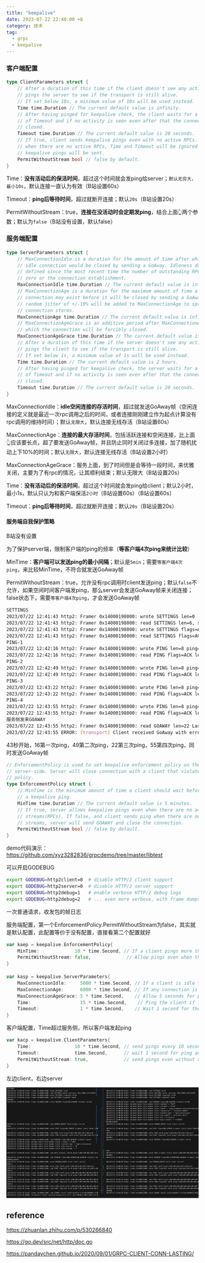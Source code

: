 ```yaml
---
title: "keepalive"
date: 2023-07-22 22:40:00 +8
category: 技术
tag:
  - grpc
  - keepalive
---
```


### 客户端配置

```go
type ClientParameters struct {
	// After a duration of this time if the client doesn't see any activity it
	// pings the server to see if the transport is still alive.
	// If set below 10s, a minimum value of 10s will be used instead.
	Time time.Duration // The current default value is infinity.
	// After having pinged for keepalive check, the client waits for a duration
	// of Timeout and if no activity is seen even after that the connection is
	// closed.
	Timeout time.Duration // The current default value is 20 seconds.
	// If true, client sends keepalive pings even with no active RPCs. If false,
	// when there are no active RPCs, Time and Timeout will be ignored and no
	// keepalive pings will be sent.
	PermitWithoutStream bool // false by default.
}
```

Time：**没有活动后的保活时间**，超过这个时间就会发ping给server；`默认无穷大，最小10s`，默认连接一直认为有效（B站设置60s）

Timeout：**ping后等待时间**，超过就断开连接；默认`20s`（B站设置20s）

PermitWithoutStream：true，**连接在没活动时会定期发ping**，结合上面👆两个参数；默认为`false`（B站没有设置，默认false）

### 服务端配置

```go
type ServerParameters struct {
	// MaxConnectionIdle is a duration for the amount of time after which an
	// idle connection would be closed by sending a GoAway. Idleness duration is
	// defined since the most recent time the number of outstanding RPCs became
	// zero or the connection establishment.
	MaxConnectionIdle time.Duration // The current default value is infinity.
	// MaxConnectionAge is a duration for the maximum amount of time a
	// connection may exist before it will be closed by sending a GoAway. A
	// random jitter of +/-10% will be added to MaxConnectionAge to spread out
	// connection storms.
	MaxConnectionAge time.Duration // The current default value is infinity.
	// MaxConnectionAgeGrace is an additive period after MaxConnectionAge after
	// which the connection will be forcibly closed.
	MaxConnectionAgeGrace time.Duration // The current default value is infinity.
	// After a duration of this time if the server doesn't see any activity it
	// pings the client to see if the transport is still alive.
	// If set below 1s, a minimum value of 1s will be used instead.
	Time time.Duration // The current default value is 2 hours.
	// After having pinged for keepalive check, the server waits for a duration
	// of Timeout and if no activity is seen even after that the connection is
	// closed.
	Timeout time.Duration // The current default value is 20 seconds.
}
```

MaxConnectionIdle：**idle空闲连接的存活时间**，超过就发送GoAway帧（空闲连接的定义就是最近一次rpc调用之后的时间，或者连接刚刚建立作为起点计算没有rpc调用的维持时间）；默认`无限大`，默认连接无线存活（B站设置60s）

MaxConnectionAge：**连接的最大存活时间**，包括活跃连接和空闲连接，比上面👆应该要长点，超了要发送GoAway帧，并且防止同时关闭过多连接，加了随机扰动上下10%的时间；默认`无限大`，默认连接无线存活（B站设置2小时）

MaxConnectionAgeGrace：服务上面，到了时间但是会等待一段时间，来优雅关闭，主要为了有rpc的情况，让其顺利结束；默认无限大（B站设置20s）

Time：**没有活动后的保活时间**，超过这个时间就会发ping给client；默认2小时，最小1s，默认只认为和客户端保活`2小时`（B站设置60s）（B站设置60s）

Timeout：**ping后等待时间**，超过就断开连接；默认`20s`（B站设置20s）

#### 服务端自我保护策略

B站没有设置

为了保护server端，限制客户端的ping的频率（**等客户端4次ping来统计比较**）

MinTime：**客户端可以发送ping的最小间隔**；默认是`5min`；需要`等客户端4次ping`，来比较MinTime，不符合就发送GoAway帧

PermitWithoutStream：true，允许没有rpc调用时client发送ping；默认`false`不允许，如果空间时间客户端发ping，那么server会发送GoAway帧来关闭连接；false状态下，需要`等客户端4次ping`，才会发送GoAway帧

```sh
SETTINGS
2023/07/22 12:41:43 http2: Framer 0x14000198000: wrote SETTINGS len=0
2023/07/22 12:41:43 http2: Framer 0x14000198000: read SETTINGS len=6, settings: MAX_FRAME_SIZE=16384
2023/07/22 12:41:43 http2: Framer 0x14000198000: wrote SETTINGS flags=ACK len=0
2023/07/22 12:41:43 http2: Framer 0x14000198000: read SETTINGS flags=ACK len=0
PING-1
2023/07/22 12:42:16 http2: Framer 0x14000198000: wrote PING len=8 ping="\x00\x00\x00\x00\x00\x00\x00\x00"
2023/07/22 12:42:16 http2: Framer 0x14000198000: read PING flags=ACK len=8 ping="\x00\x00\x00\x00\x00\x00\x00\x00"
PING-2
2023/07/22 12:42:49 http2: Framer 0x14000198000: wrote PING len=8 ping="\x00\x00\x00\x00\x00\x00\x00\x00"
2023/07/22 12:42:49 http2: Framer 0x14000198000: read PING flags=ACK len=8 ping="\x00\x00\x00\x00\x00\x00\x00\x00"
PING-3
2023/07/22 12:43:22 http2: Framer 0x14000198000: wrote PING len=8 ping="\x00\x00\x00\x00\x00\x00\x00\x00"
2023/07/22 12:43:22 http2: Framer 0x14000198000: read PING flags=ACK len=8 ping="\x00\x00\x00\x00\x00\x00\x00\x00"
PING-4
2023/07/22 12:43:55 http2: Framer 0x14000198000: wrote PING len=8 ping="\x00\x00\x00\x00\x00\x00\x00\x00"
2023/07/22 12:43:55 http2: Framer 0x14000198000: read PING flags=ACK len=8 ping="\x00\x00\x00\x00\x00\x00\x00\x00"
服务侧发来GOAWAY
2023/07/22 12:43:55 http2: Framer 0x14000198000: read GOAWAY len=22 LastStreamID=0 ErrCode=ENHANCE_YOUR_CALM Debug="too_many_pings"
2023/07/22 12:43:55 ERROR: [transport] Client received GoAway with error code ENHANCE_YOUR_CALM and debug data equal to ASCII "too_many_pings".
```

43秒开始，16第一次ping，49第二次ping，22第三次ping，55第四次ping，同时发送GoAway帧

```go
// EnforcementPolicy is used to set keepalive enforcement policy on the
// server-side. Server will close connection with a client that violates this
// policy.
type EnforcementPolicy struct {
	// MinTime is the minimum amount of time a client should wait before sending
	// a keepalive ping.
	MinTime time.Duration // The current default value is 5 minutes.
	// If true, server allows keepalive pings even when there are no active
	// streams(RPCs). If false, and client sends ping when there are no active
	// streams, server will send GOAWAY and close the connection.
	PermitWithoutStream bool // false by default.
}
```

demo代码演示：https://github.com/xyz3282836/grpcdemo/tree/master/libtest

可以开启GODEBUG

```sh
export GODEBUG=http2client=0  # disable HTTP/2 client support
export GODEBUG=http2server=0  # disable HTTP/2 server support
export GODEBUG=http2debug=1   # enable verbose HTTP/2 debug logs
export GODEBUG=http2debug=2   # ... even more verbose, with frame dumps
```

一次普通请求，收发包的帧日志

服务端配置，第一个EnforcementPolicy.PermitWithoutStream为false，其实就是默认配置，此配置等价于没有配置，直接看第二个配置就好

```go
var kaep = keepalive.EnforcementPolicy{
	MinTime:             10 * time.Second, // If a client pings more than once every 5 seconds, terminate the connection
	PermitWithoutStream: false,             // Allow pings even when there are no active streams
}

var kasp = keepalive.ServerParameters{
	MaxConnectionIdle:     5000 * time.Second, // If a client is idle for 15 seconds, send a GOAWAY
	MaxConnectionAge:      6000 * time.Second, // If any connection is alive for more than 30 seconds, send a GOAWAY
	MaxConnectionAgeGrace: 5 * time.Second,    // Allow 5 seconds for pending RPCs to complete before forcibly closing connections
	Time:                  15 * time.Second,    // Ping the client if it is idle for 5 seconds to ensure the connection is still active
	Timeout:               1 * time.Second,    // Wait 1 second for the ping ack before assuming the connection is dead
}
```

客户端配置，Time超过服务侧，所以客户端发起ping

```go
var kacp = keepalive.ClientParameters{
	Time:                10 * time.Second, // send pings every 10 seconds if there is no activity
	Timeout:             time.Second,      // wait 1 second for ping ack before considering the connection dead
	PermitWithoutStream: true,             // send pings even without active streams
}
```

左边client，右边server

![client-service-fram-logging](./assets/image-20230722232025216.png)

## reference

https://zhuanlan.zhihu.com/p/530266840

https://go.dev/src/net/http/doc.go

https://pandaychen.github.io/2020/09/01/GRPC-CLIENT-CONN-LASTING/

